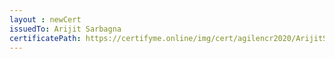 ```yaml
--- 
layout : newCert 
issuedTo: Arijit Sarbagna 
certificatePath: https://certifyme.online/img/cert/agilencr2020/ArijitSarbagna_0c799.png
--- 
```

